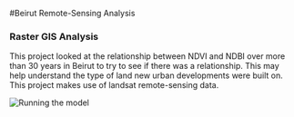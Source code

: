 #Beirut Remote-Sensing Analysis
### Raster GIS Analysis

This project looked at the relationship between NDVI and NDBI over more than 30 years in Beirut to try to see if there was a relationship. This may help understand the type of land new urban developments were built on. This project makes use of landsat remote-sensing data.

![Running the model](https://twitter.com/AhmadMerii/status/1208827655933644800?s=20)


